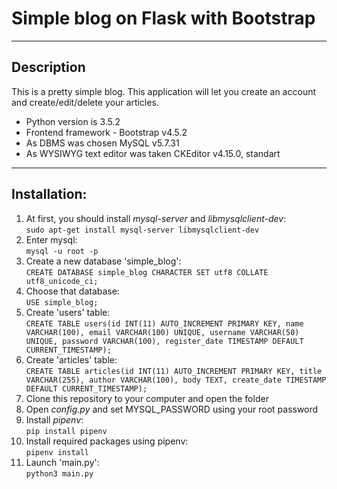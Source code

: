 # Simple blog on Flask with Bootstrap
---
## Description
This is a pretty simple blog. This application will let you create an account and create/edit/delete your articles.

* Python version is 3.5.2
* Frontend framework - Bootstrap v4.5.2
* As DBMS was chosen MySQL v5.7.31
* As WYSIWYG text editor was taken CKEditor v4.15.0, standart
---
## Installation:
1. At first, you should install _mysql-server_ and _libmysqlclient-dev_:  
```sudo apt-get install mysql-server libmysqlclient-dev```
2. Enter mysql:  
```mysql -u root -p```
3. Create a new database 'simple_blog':  
```CREATE DATABASE simple_blog CHARACTER SET utf8 COLLATE utf8_unicode_ci;```
4. Choose that database:  
```USE simple_blog;```
5. Create 'users' table:  
```CREATE TABLE users(id INT(11) AUTO_INCREMENT PRIMARY KEY, name VARCHAR(100), email VARCHAR(100) UNIQUE, username VARCHAR(50) UNIQUE, password VARCHAR(100), register_date TIMESTAMP DEFAULT CURRENT_TIMESTAMP);```
6. Create 'articles' table:  
```CREATE TABLE articles(id INT(11) AUTO_INCREMENT PRIMARY KEY, title VARCHAR(255), author VARCHAR(100), body TEXT, create_date TIMESTAMP DEFAULT CURRENT_TIMESTAMP);```
7. Clone this repository to your computer and open the folder
8. Open _config.py_ and set MYSQL_PASSWORD using your root password
9. Install _pipenv_:  
```pip install pipenv```
10. Install required packages using pipenv:  
```pipenv install```
11. Launch 'main.py':  
```python3 main.py```
